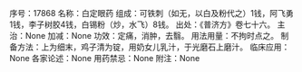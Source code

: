 序号：17868
名称：白定眼药
组成：可铁刺（如无，以白及粉代之）1钱，阿飞勇1钱，李子树胶4钱，白锡粉（炒，水飞）8钱。
出处：《普济方》卷七十六。
主治：None
加减：None
功效：定痛，消肿，去翳。
用法用量：不拘时点之。
制备方法：上为细末，鸡子清为锭，用奶女儿乳汁，于光磨石上磨汁。
临床应用：None
各家论述：None
用药禁忌：None
附注：None
